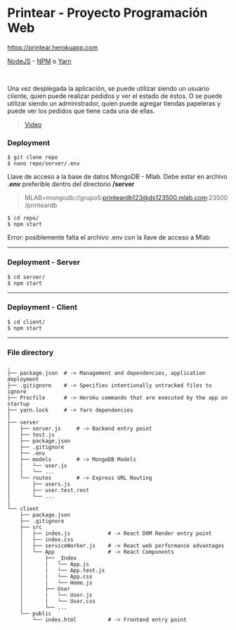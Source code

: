 # Printear - Proyecto Programación Web

https://printear.herokuapp.com

[NodeJS](https://nodejs.org/en/) - [NPM](https://www.npmjs.com/get-npm) o [Yarn](https://yarnpkg.com/en/docs/install#mac-stable)

<br/>

Una vez desplegada la aplicación, se puede utilizar siendo un usuario cliente, quien puede realizar pedidos y ver el estado de éstos. O se puede utilizar siendo un administrador, quien puede agregar tiendas papeleras y puede ver los pedidos que tiene cada una de ellas.

> [Video](https://youtu.be/wBJjLQFR-g8)



### Deployment

```ssh
$ git clone repo
$ nano repo/server/.env
``` 

Llave de acceso a la base de datos MongoDB - Mlab. Debe estar en archivo **.env** preferible dentro del directorio **/server**
> MLAB=mongodb://grupo5:printeardb123@ds123500.mlab.com:23500/printeardb

```ssh
$ cd repo/
$ npm start
``` 

Error: posiblemente falta el archivo .env con la llave de acceso a Mlab




<hr/>



### Deployment - Server


```ssh
$ cd server/
$ npm start
``` 


<hr/>


### Deployment - Client


```ssh
$ cd client/
$ npm start
``` 


<hr/>


### File directory

```ssh
.
├── package.json  # -> Management and dependencies, application deployment
├── .gitignore    # -> Specifies intentionally untracked files to ignore
├── Procfile      # -> Heroku commands that are executed by the app on startup
├── yarn.lock     # -> Yarn dependencies
│
├── server
│   ├── server.js     # -> Backend entry point
│   ├── test.js
│   ├── package.json
│   ├── .gitignore
│   ├── .env
│   ├── models        # -> MongoDB Models
│   |   └── user.js
│   |   └── ...
│   └── routes        # -> Express URL Routing
│       ├── users.js
│       ├── user.test.rest
│       └── ...
|
└── client
    ├── package.json
    ├── .gitignore
    ├── src
    │   ├── index.js            # -> React DOM Render entry point
    │   ├── index.css
    │   ├── serviceWorker.js    # -> React web performance advantages
    │   └── App                 # -> React Components
    │       ├── _Index
    │       |   └── App.js
    │       |   └── App.test.js
    │       |   └── App.css
    │       |   └── Home.js
    │       ├── User
    │       |   └── User.js
    │       |   └── User.css
    │       └── ...
    └── public
        └── index.html          # -> Frontend entry point
    
``` 
